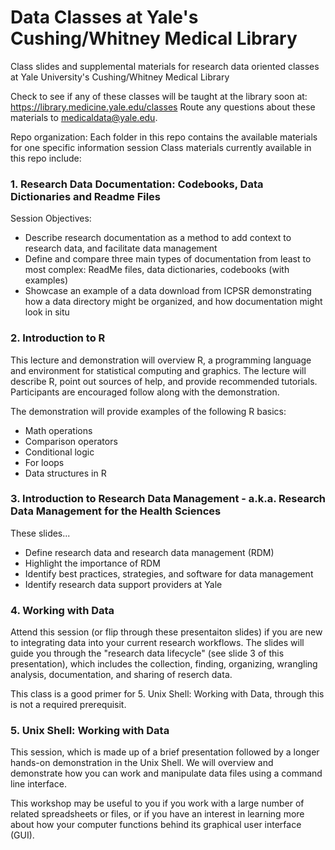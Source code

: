 # Data Classes at Yale's Cushing/Whitney Medical Library
Class slides and supplemental materials for research data oriented classes at Yale University's Cushing/Whitney Medical Library

Check to see if any of these classes will be taught at the library soon at: https://library.medicine.yale.edu/classes
Route any questions about these materials to medicaldata@yale.edu. 

Repo organization: Each folder in this repo contains the available materials for one specific information session Class materials currently available in this repo include:

### 1. Research Data Documentation: Codebooks, Data Dictionaries and Readme Files

Session Objectives:
   * Describe research documentation as a method to add context to research data, and facilitate data management
   * Define and compare three main types of documentation from least to most complex: ReadMe files, data dictionaries, codebooks (with examples)
   * Showcase an example of a data download from ICPSR demonstrating how a data directory might be organized, and how documentation might look in situ 

### 2. Introduction to R

 This lecture and demonstration will overview R, a programming language and environment for statistical computing and graphics. The lecture will describe R, point out sources of help, and provide recommended tutorials. Participants are encouraged follow along with the demonstration.

  The demonstration will provide examples of the following R basics:
  * Math operations
  * Comparison operators
  * Conditional logic
  * For loops
  * Data structures in R

### 3. Introduction to Research Data Management - a.k.a. Research Data Management for the Health Sciences

These slides...
   * Define research data and research data management (RDM)
   * Highlight the importance of RDM
   * Identify best practices, strategies, and software for data management
   * Identify research data support providers at Yale

### 4. Working with Data
Attend this session (or flip through these presentaiton slides) if you are new to integrating data into your current  research workflows. The slides will guide you through the "research data lifecycle" (see slide 3 of this presentation), which includes the collection, finding, organizing, wrangling analysis, documentation, and sharing of reserch data. 

This class is a good primer for 5. Unix Shell: Working with Data, through this is not a required prerequisit. 
  
### 5. Unix Shell: Working with Data
This session, which is made up of a brief presentation followed by a longer hands-on demonstration in the Unix Shell. We will overview and demonstrate how you can work and manipulate data files using a command line interface. 

This workshop may be useful to you if you work with a large number of related spreadsheets or files, or if you have an interest in learning more about how your computer functions behind its graphical user interface (GUI).


